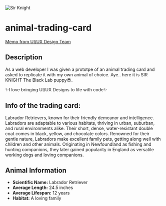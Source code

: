 ![Sir Knight](https://github.com/teli203/animal-trading-card/assets/68035449/05f50f45-f33d-46ca-8c52-0556b7967d92)

# animal-trading-card
<a href="UI/UX-prototype-animal-trading-card.png">Memo from UI/UX Design Team</a>

## Description
As a web developer I was given a prototpe of an animal trading card and asked to replicate it with my own animal of choice. Aye.. here it is SIR KNIGHT The Black Lab puppy😍.

✨I love bringing UI/UX Designs to life with code✨

## Info of the trading card:
Labrador Retrievers, known for their friendly demeanor and intelligence. Labradors are adaptable to various habitats, thriving in urban, suburban, and rural environments alike. Their short, dense, water-resistant double coat comes in black, yellow, and chocolate colors. Renowned for their gentle nature, Labradors make excellent family pets, getting along well with children and other animals. Originating in Newfoundland as fishing and hunting companions, they later gained popularity in England as versatile working dogs and loving companions.

## Animal Information
- **Scientific Name:** Labrador Retriever
- **Average Length:** 24.5 inches
- **Average Lifespan:** 12 years
- **Habitat:** A loving family
 
